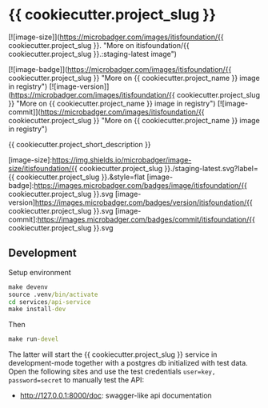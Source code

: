 # {{ cookiecutter.project_slug }}

[![image-size]](https://microbadger.com/images/itisfoundation/{{ cookiecutter.project_slug }}. "More on itisfoundation/{{ cookiecutter.project_slug }}.:staging-latest image")

[![image-badge]](https://microbadger.com/images/itisfoundation/{{ cookiecutter.project_slug }} "More on {{ cookiecutter.project_name }} image in registry")
[![image-version]](https://microbadger.com/images/itisfoundation/{{ cookiecutter.project_slug }} "More on {{ cookiecutter.project_name }} image in registry")
[![image-commit]](https://microbadger.com/images/itisfoundation/{{ cookiecutter.project_slug }} "More on {{ cookiecutter.project_name }} image in registry")

{{ cookiecutter.project_short_description }}

<!-- Add badges urls here-->
[image-size]:https://img.shields.io/microbadger/image-size/itisfoundation/{{ cookiecutter.project_slug }}./staging-latest.svg?label={{ cookiecutter.project_slug }}.&style=flat
[image-badge]:https://images.microbadger.com/badges/image/itisfoundation/{{ cookiecutter.project_slug }}.svg
[image-version]https://images.microbadger.com/badges/version/itisfoundation/{{ cookiecutter.project_slug }}.svg
[image-commit]:https://images.microbadger.com/badges/commit/itisfoundation/{{ cookiecutter.project_slug }}.svg
<!------------------------->

## Development

Setup environment

```cmd
make devenv
source .venv/bin/activate
cd services/api-service
make install-dev
```

Then

```cmd
make run-devel
```

The latter will start the {{ cookiecutter.project_slug }} service in development-mode together with a postgres db initialized with test data. Open the following sites and use the test credentials ``user=key, password=secret`` to manually test the API:

- http://127.0.0.1:8000/doc: swagger-like api documentation
